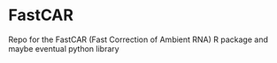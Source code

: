 # FastCAR

Repo for the FastCAR (Fast Correction of Ambient RNA) R package and maybe  eventual python library